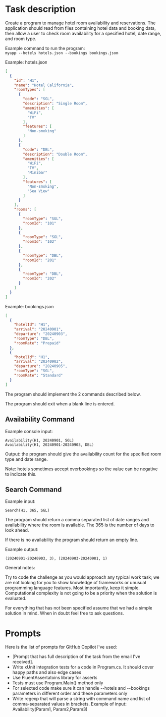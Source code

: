 # Task description
Create  a program to manage hotel room availability and reservations.
The application should read from files containing hotel data and booking data,
then allow a user to check room availability for a specified hotel, date range, and room type.   


Example command to run the program:   
`myapp
 --hotels hotels.json
 --bookings bookings.json`

Example: hotels.json   
```json
[
  {
    "id": "H1",
    "name": "Hotel California",
    "roomTypes": [
      {
        "code": "SGL",
        "description": "Single Room",
        "amenities": [
          "WiFi",
          "TV"
        ],
        "features": [
          "Non-smoking"
        ]
      },
      {
        "code": "DBL",
        "description": "Double Room",
        "amenities": [
          "WiFi",
          "TV",
          "Minibar"
        ],
        "features": [
          "Non-smoking",
          "Sea View"
        ]
      }
    ],
    "rooms": [
      {
        "roomType": "SGL",
        "roomId": "101"
      },
      {
        "roomType": "SGL",
        "roomId": "102"
      },
      {
        "roomType": "DBL",
        "roomId": "201"
      },
      {
        "roomType": "DBL",
        "roomId": "202"
      }
    ]
  }
]
```


Example: bookings.json   
```json
[
  {
    "hotelId": "H1",
    "arrival": "20240901",
    "departure": "20240903",
    "roomType": "DBL",
    "roomRate": "Prepaid"
  },
  {
    "hotelId": "H1",
    "arrival": "20240902",
    "departure": "20240905",
    "roomType": "SGL",
    "roomRate": "Standard"
  }
]
```

The program should implement the 2 commands described below.  

The program should exit when a blank line is entered.   

## Availability Command  

Example console input:  

`Availability(H1, 20240901, SGL)`  
`Availability(H1, 20240901-20240903, DBL)`

Output: the program should give the availability count for the specified room type and date range. 

Note: hotels sometimes accept overbookings so the value can be negative to indicate this.  

## Search Command  

Example input:

`Search(H1, 365, SGL)`

The program should return a comma separated list of date ranges and availability where the room is available. The 365 is the number of days to look ahead.  

If there is no availability the program should return an empty line.  

Example output:  

`(20240901-20240903, 3), (20240903-20240901, 1)`

General notes: 

Try to code the challenge as you would approach any typical work task; 
we are not looking for you to show knowledge of frameworks or unusual programming language features.
Most importantly, keep it simple. Computational complexity is not going to be a priority when the solution is evaluated. 

For everything that has not been specified assume that we had a simple solution in mind.
When in doubt feel free to ask questions. 

# Prompts
Here is the list of prompts for GitHub Copilot I've used:
- [Prompt that has full description of the task from the email I've received].
- Write xUnit integration tests for a code in Program.cs. It should cover happy paths and also edge cases
- Use FluentAssertatoins library for asserts
- Tests must use Program.Main() method only
- For selected code make sure it can handle --hotels and --bookings parameters in different order and these parameters only
- Write regexp that will parse a string with command name and list of comma-separated values in brackets. Example of input: Availability(Param1, Param2,Param3)

